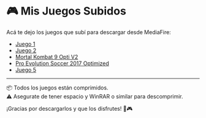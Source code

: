 # 🎮 Mis Juegos Subidos

Acá te dejo los juegos que subí para descargar desde MediaFire:

- [Juego 1](https://www.mediafire.com/file/w7xa341v1o8ovnl)  
- [Juego 2](https://www.mediafire.com/file/lktdpxnc7uf85j1)  
- [Mortal Kombat 9 Opti V2](https://www.mediafire.com/file/797gmgieqsz7buz/Mortal+Kombat+9+Opti+V2.7z/file)  
- [Pro Evolution Soccer 2017 Optimized](https://www.mediafire.com/file/s1i4d3b314xrol6/Pro+Evolution+Soccer+2017+Optimized.7z/file)  
- [Juego 5](https://www.mediafire.com/file/dfije4lisbobo2n)

---

📦 Todos los juegos están comprimidos.  
⚠️ Asegurate de tener espacio y WinRAR o similar para descomprimir.

¡Gracias por descargarlos y que los disfrutes! 🙌🎮
